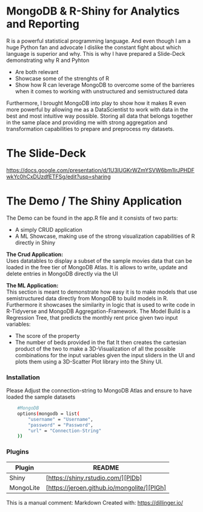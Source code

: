 # MongoDB & R-Shiny for Analytics and Reporting

R is a powerful statistical programming language. And even though I am a huge Python fan and advocate I dislike the constant fight about which language is superior and why.
This is why I have prepared a Slide-Deck demonstrating why R and Pyhton
  - Are both relevant
  - Showcase some of the strenghts of R
  - Show how R can leverage MongoDB to overcome some of the barrieres when it comes to working with unstructured and semistructured data

Furthermore, I brought MongoDB into play to show how it makes R even more powerful by allowing me as a DataScientist to work with data in the best and most intuitive way possible. Storing all data that belongs together in the same place and providing me with strong aggregation and transformation capabilities to prepare and preprocess my datasets.

# The Slide-Deck
https://docs.google.com/presentation/d/1U3lUGKrWZmYSVW6bm1IrJPHDFwkYc0hCxDUzdfETFSg/edit?usp=sharing

# The Demo / The Shiny Application
The Demo can be found in the app.R file and it consists of two parts:
- A simply CRUD application
- A ML Showcase, making use of the strong visualization capabilities of R directly in Shiny

**The Crud Application:**<br>
Uses datatables to display a subset of the sample movies data that can be loaded in the free tier of MongoDB Atlas. It is allows to write, update and delete entries in MongoDB directly via the UI


**The ML Application:**<br>
This section is meant to demonstrate how easy it is to make models that use semistructured data directly from MongoDB to build models in R. Furthermore it showcases the similarity in logic that is used to write code in R-Tidyverse and MongoDB Aggregation-Framework.
The Model Build is a Regression Tree, that predicts the monthly rent price given two input variables:
- The score of the property
- The number of beds provided in the flat
It then creates the cartesian product of the two to make a 3D-Visualization of all the possible combinations for the input variables given the input sliders in the UI and plots them using a 3D-Scatter Plot library into the Shiny UI.

### Installation
Please Adjust the connection-string to MongoDB Atlas and ensure to have loaded the sample datasets
```sh
    #MongoDB
    options(mongodb = list(
        "username" = "Username",
        "password" = "Password",
        "url" = "Connection-String"
    ))
```

### Plugins

| Plugin | README |
| ------ | ------ |
| Shiny | [https://shiny.rstudio.com/][PlDb] |
| MongoLite | [https://jeroen.github.io/mongolite/][PlGh] |


This is a manual comment:
Markdown Created with: https://dillinger.io/
